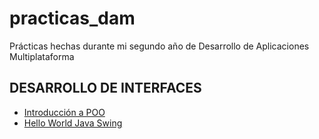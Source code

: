 # practicas_dam
Prácticas hechas durante mi segundo año de Desarrollo de Aplicaciones Multiplataforma

## DESARROLLO DE INTERFACES
- [Introducción a POO](https://github.com/ieszayas/practica-2-1---introduccion-a-la-poo-HailToTheChaos)
- [Hello World Java Swing](https://github.com/ieszayas/practica-2-2---swing-jframe-saludo-inicial-HailToTheChaos)
